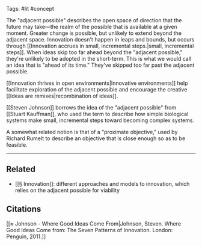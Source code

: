 Tags: #lit #concept

The "adjacent possible" describes the open space of direction that the future may take—the realm of the possible that is available at a given moment. Greater change is possible, but unlikely to extend beyond the adjacent space. Innovation doesn't happen in leaps and bounds, but occurs through [[Innovation accrues in small, incremental steps.|small, incremental steps]]. When ideas skip too far ahead beyond the "adjacent possible," they're unlikely to be adopted in the short-term. This is what we would call an idea that is "ahead of its time." They've skipped too far past the adjacent possible. 

[[Innovation thrives in open environments|Innovative environments]] help facilitate exploration of the adjacent possible and encourage the creative [[Ideas are remixes|recombination of ideas]]. 

[[Steven Johnson]] borrows the idea of the "adjacent possible" from [[Stuart Kauffman]], who used the term to describe how simple biological systems make small, incremental steps toward becoming complex systems. 

A somewhat related notion is that of a "proximate objective," used by Richard Rumelt to describe an objective that is close enough so as to be feasible. 

---
## Related
- [[§ Innovation]]: different approaches and models to innovation, which relies on the adjacent possible for viability

## Citations
[[≈ Johnson - Where Good Ideas Come From|Johnson, Steven. Where Good Ideas Come from: The Seven Patterns of Innovation. London: Penguin, 2011.]]
